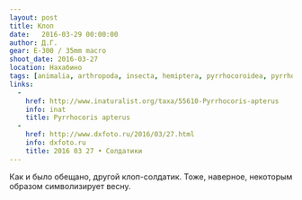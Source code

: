 ```yaml
---
layout: post
title: Клоп
date:   2016-03-29 00:00:00
author: Д.Г.
gear: E-300 / 35mm macro
shoot_date: 2016-03-27
location: Нахабино
tags: [animalia, arthropoda, insecta, hemiptera, pyrrhocoroidea, pyrrhocoridae]
links:
  -
    href: http://www.inaturalist.org/taxa/55610-Pyrrhocoris-apterus
    info: inat
    title: Pyrrhocoris apterus
  -
    href: http://www.dxfoto.ru/2016/03/27.html
    info: dxfoto.ru
    title: 2016 03 27 • Солдатики
---
```


Как и было обещано, другой клоп-солдатик. Тоже, наверное, некоторым образом символизирует весну.
